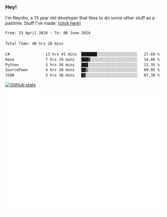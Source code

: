 ### Hey!
I'm Reycko, a 13 year old developer that likes to do some other stuff as a pastime.
Stuff I've made: [(click here)](https://pastebin.com/raw/QiNpEYja)

<!--START_SECTION:wakasection-->

```txt
From: 13 April 2024 - To: 06 June 2024

Total Time: 48 hrs 18 mins

C#                13 hrs 41 mins  ███████░░░░░░░░░░░░░░░░░░   27.69 %
Haxe              7 hrs 19 mins   ███▓░░░░░░░░░░░░░░░░░░░░░   14.80 %
Python            5 hrs 36 mins   ███░░░░░░░░░░░░░░░░░░░░░░   11.35 %
SourcePawn        4 hrs 28 mins   ██▒░░░░░░░░░░░░░░░░░░░░░░   09.05 %
JSON              3 hrs 36 mins   █▓░░░░░░░░░░░░░░░░░░░░░░░   07.30 %
```

<!--END_SECTION:wakasection-->

[![GitHub stats](https://github-readme-stats.vercel.app/api?username=Reycko&show_icons=true&theme=dark&hide_title=true&count_private=true)](https://github.com/anuraghazra/github-readme-stats)

![Metrics](/github-metrics.svg)
